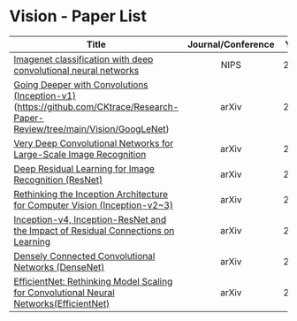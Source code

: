 # Vision - Paper List

|Title|Journal/Conference|Year|
|---|:---:|---|
|[Imagenet classification with deep convolutional neural networks](https://github.com/CKtrace/Research-Paper-Review/tree/main/Vision/Alexnet)|NIPS|2012|
|[Going Deeper with Convolutions (Inception-v1)]()(https://github.com/CKtrace/Research-Paper-Review/tree/main/Vision/GoogLeNet)|arXiv|2014|
|[Very Deep Convolutional Networks for Large-Scale Image Recognition]()|arXiv|2015|
|[Deep Residual Learning for Image Recognition (ResNet)]()|arXiv|2015|
|[Rethinking the Inception Architecture for Computer Vision (Inception-v2~3)]()|arXiv|2016|
|[Inception-v4, Inception-ResNet and the Impact of Residual Connections on Learning]()|arXiv|2016|
|[Densely Connected Convolutional Networks (DenseNet)]()|arXiv|2017|
|[EfficientNet: Rethinking Model Scaling for Convolutional Neural Networks(EfficientNet)]()|arXiv|2019|

